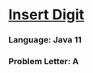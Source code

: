 # [Insert Digit](https://codeforces.com/contest/1811/problem/A)

### Language: Java 11

### Problem Letter: A
